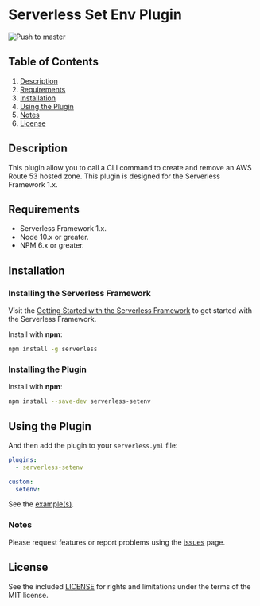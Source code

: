 # Serverless Set Env Plugin

![Push to master](https://github.com/miguel-a-calles-mba/serverless-setenv/workflows/Push%20to%20master/badge.svg?branch=master)

## Table of Contents

1. [Description](#description)
2. [Requirements](#requirements)
3. [Installation](#installation)
4. [Using the Plugin](#using-the-plugin)
5. [Notes](#notes)
6. [License](#license)

## Description

This plugin allow you to call a CLI command to create and remove an AWS Route 53 hosted zone. This plugin is designed for the Serverless Framework 1.x.

## Requirements

- Serverless Framework 1.x.
- Node 10.x or greater.
- NPM 6.x or greater.

## Installation

### Installing the Serverless Framework

Visit the [Getting Started with the Serverless Framework](https://serverless.com/framework/docs/getting-started) to get started with the Serverless Framework.

Install with **npm**:

```sh
npm install -g serverless
```

### Installing the Plugin

Install with **npm**:

```sh
npm install --save-dev serverless-setenv
```

## Using the Plugin

And then add the plugin to your `serverless.yml` file:

```yaml
plugins:
  - serverless-setenv

custom:
  setenv:
```

See the [example(s)](./examples).

### Notes

Please request features or report problems using the [issues](https://github.com/miguel-a-calles-mba/serverless-setenv/issues) page.

## License

See the included [LICENSE](LICENSE) for rights and limitations under the terms of the MIT license.

